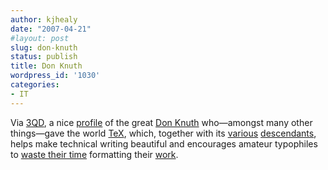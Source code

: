 ```yaml
---
author: kjhealy
date: "2007-04-21"
#layout: post
slug: don-knuth
status: publish
title: Don Knuth
wordpress_id: '1030'
categories:
- IT
---
```


Via [3QD](http://3quarksdaily.blogs.com/3quarksdaily/), a nice [profile](http://www.stanfordalumni.org/news/magazine/2006/mayjun/features/knuth.html) of the great [Don Knuth](http://www-cs-faculty.stanford.edu/~knuth/) who—amongst many other things—gave the world [TeX](http://www.ctan.org/), which, together with its [various](http://www.latex-project.org/) [descendants](http://scripts.sil.org/cms/scripts/page.php?site_id=nrsi&item_id=XeTeX), helps make technical writing beautiful and encourages amateur typophiles to [waste their time](http://crookedtimber.org/2005/04/27/fetishizing-the-text/) formatting their [work](http://www.kieranhealy.org/files/drafts/moral-order.pdf).
